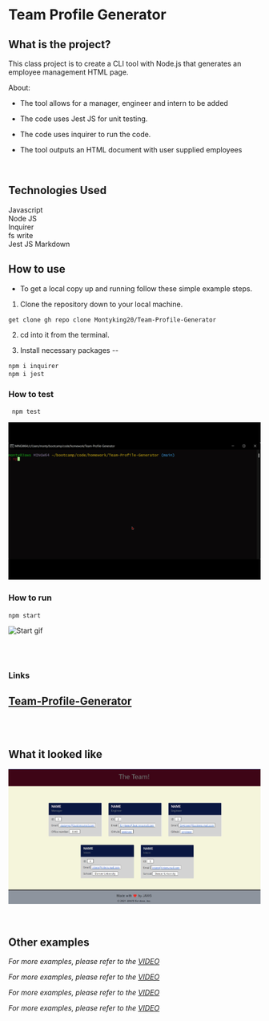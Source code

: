  # Team Profile Generator
 
 
##  What is the project?

This class project is to create a CLI tool with Node.js that generates an employee management HTML page.

About:

- The tool allows for a manager, engineer and intern to be added  

- The code uses Jest JS for unit testing. 

- The code uses inquirer to run the code.

- The tool outputs an HTML document with user supplied employees

<br>

## Technologies Used

Javascript <br> 
Node JS <br> 
Inquirer <br> 
fs write <br> 
Jest JS
Markdown <br>



## How to use

- To get a local copy up and running follow these simple example steps.

1. Clone the repository down to your local machine.
```
get clone gh repo clone Montyking20/Team-Profile-Generator
```
2. cd into it from the terminal.

3. Install necessary packages -- 
  ```
  npm i inquirer
  npm i jest
   ```
### How to test
```
 npm test
```

![Testing gif](./assets/Video/Team-Profile-Generatornpmtest.gif)


### How to run

```
npm start
```

![Start gif](./assets/Video/Team-Profile-Generatornpmstart.gif)


<br>
<br>

### Links

## [Team-Profile-Generator](https://montyking20.github.io/Team-Profile-Generator/)

<br>
<br>

## What it looked like

![website picture](./assets/images/screenshot-main.jpg)

<br>

## Other examples

_For more examples, please refer to the [VIDEO](./assets/Video/Team-Profile-Generator.webm)_

_For more examples, please refer to the [VIDEO](./assets/Video/Team-Profile-Generator.webm)_

_For more examples, please refer to the [VIDEO](./assets/Video/Team-Profile-Generatornpmtest.webm)_

_For more examples, please refer to the [VIDEO](./assets/Video/Team-Profile-Generatornpmstart.webm)_